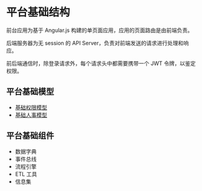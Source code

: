平台基础结构
==========

前台应用为基于 Angular.js 构建的单页面应用，应用的页面路由是由前端负责。

后端服务器为无 session 的 API Server，负责对前端发送的请求进行处理和响应。

前后端通信时，除登录请求外，每个请求头中都需要携带一个 JWT 令牌，以鉴定权限。


平台基础模型
----------

- [基础权限模型](../../subprojects/pep-auth-api/README.md)
- [基础人事模型](hr-model.md)


平台基础组件
----------

- 数据字典
- 事件总线
- 流程引擎
- ETL 工具
- 信息集
